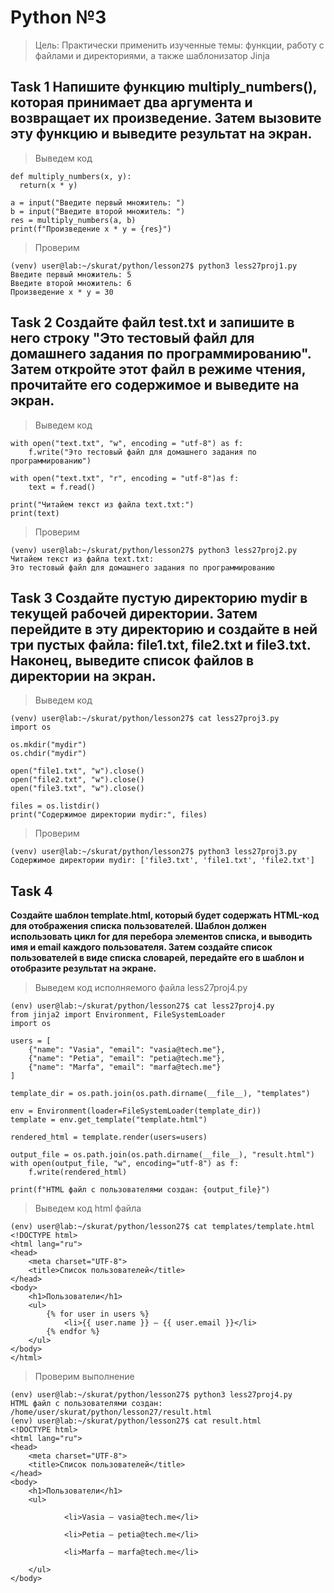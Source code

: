 # Python №3
> Цель: Практически применить изученные темы: функции, работу с файлами и директориями, а также шаблонизатор Jinja
## Task 1 Напишите функцию multiply_numbers(), которая принимает два аргумента и возвращает их произведение. Затем вызовите эту функцию и выведите результат на экран.

> Выведем код
```
def multiply_numbers(x, y):
  return(x * y)

a = input("Введите первый множитель: ")
b = input("Введите второй множитель: ")
res = multiply_numbers(a, b)
print(f"Произведение x * y = {res}")
```
> Проверим
```
(venv) user@lab:~/skurat/python/lesson27$ python3 less27proj1.py
Введите первый множитель: 5 
Введите второй множитель: 6
Произведение x * y = 30
```
## Task 2 Создайте файл test.txt и запишите в него строку "Это тестовый файл для домашнего задания по программированию". Затем откройте этот файл в режиме чтения, прочитайте его содержимое и выведите на экран.
> Выведем код
```
with open("text.txt", "w", encoding = "utf-8") as f:
    f.write("Это тестовый файл для домашнего задания по программированию")

with open("text.txt", "r", encoding = "utf-8")as f:
    text = f.read()

print("Читайем текст из файла text.txt:")
print(text)
```
> Проверим
```
(venv) user@lab:~/skurat/python/lesson27$ python3 less27proj2.py
Читайем текст из файла text.txt:
Это тестовый файл для домашнего задания по программированию
```

## Task 3 Создайте пустую директорию mydir в текущей рабочей директории. Затем перейдите в эту директорию и создайте в ней три пустых файла: file1.txt, file2.txt и file3.txt. Наконец, выведите список файлов в директории на экран.
> Выведем код
```
(venv) user@lab:~/skurat/python/lesson27$ cat less27proj3.py
import os

os.mkdir("mydir")
os.chdir("mydir")

open("file1.txt", "w").close()
open("file2.txt", "w").close()
open("file3.txt", "w").close()

files = os.listdir()
print("Содержимое директории mydir:", files)
```
> Проверим
```
(venv) user@lab:~/skurat/python/lesson27$ python3 less27proj3.py
Содержимое директории mydir: ['file3.txt', 'file1.txt', 'file2.txt']
```

## Task 4 
**Создайте шаблон template.html, который будет содержать HTML-код 
для отображения списка пользователей. Шаблон должен использовать
цикл for для перебора элементов списка, и выводить имя и email
каждого пользователя. Затем создайте список пользователей в виде
списка словарей, передайте его в шаблон и отобразите результат на
экране.** 

> Выведем код исполняемого файла less27proj4.py
```
(env) user@lab:~/skurat/python/lesson27$ cat less27proj4.py
from jinja2 import Environment, FileSystemLoader
import os

users = [
    {"name": "Vasia", "email": "vasia@tech.me"},
    {"name": "Petia", "email": "petia@tech.me"},
    {"name": "Marfa", "email": "marfa@tech.me"}
]

template_dir = os.path.join(os.path.dirname(__file__), "templates")

env = Environment(loader=FileSystemLoader(template_dir))
template = env.get_template("template.html")

rendered_html = template.render(users=users)

output_file = os.path.join(os.path.dirname(__file__), "result.html")
with open(output_file, "w", encoding="utf-8") as f:
    f.write(rendered_html)

print(f"HTML файл с пользователями создан: {output_file}")
```
> Выведем код html файла
```
(env) user@lab:~/skurat/python/lesson27$ cat templates/template.html
<!DOCTYPE html>
<html lang="ru">
<head>
    <meta charset="UTF-8">
    <title>Список пользователей</title>
</head>
<body>
    <h1>Пользователи</h1>
    <ul>
        {% for user in users %}
            <li>{{ user.name }} — {{ user.email }}</li>
        {% endfor %}
    </ul>
</body>
</html>
```
> Проверим выполнение
```
(env) user@lab:~/skurat/python/lesson27$ python3 less27proj4.py
HTML файл с пользователями создан: /home/user/skurat/python/lesson27/result.html
(env) user@lab:~/skurat/python/lesson27$ cat result.html
<!DOCTYPE html>
<html lang="ru">
<head>
    <meta charset="UTF-8">
    <title>Список пользователей</title>
</head>
<body>
    <h1>Пользователи</h1>
    <ul>

            <li>Vasia — vasia@tech.me</li>

            <li>Petia — petia@tech.me</li>

            <li>Marfa — marfa@tech.me</li>

    </ul>
</body>
```

